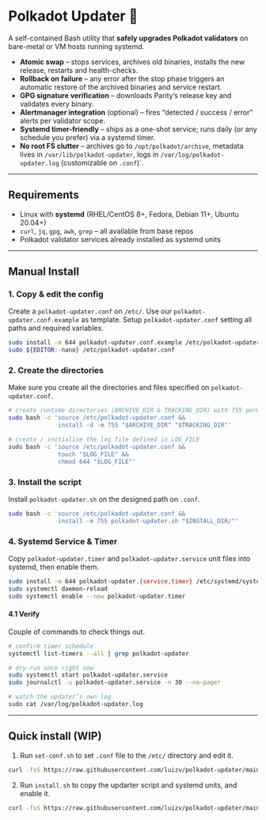 # Polkadot Updater 🚀

A self-contained Bash utility that **safely upgrades Polkadot validators**
on bare-metal or VM hosts running systemd.

* **Atomic swap** – stops services, archives old binaries, installs the
  new release, restarts and health-checks.
* **Rollback on failure** – any error after the stop phase triggers an
  automatic restore of the archived binaries and service restart.
* **GPG signature verification** – downloads Parity’s release key and
  validates every binary.
* **Alertmanager integration** (optional) – fires “detected / success /
  error” alerts per validator scope.
* **Systemd timer-friendly** – ships as a one-shot service; runs daily (or
  any schedule you prefer) via a systemd timer.
* **No root FS clutter** – archives go to `/opt/polkadot/archive`,
  metadata lives in `/var/lib/polkadot-updater`, logs in
  `/var/log/polkadot-updater.log` (customizable on `.conf`)`.

---

## Requirements

* Linux with **systemd** (RHEL/CentOS 8+, Fedora, Debian 11+, Ubuntu 20.04+)
* `curl`, `jq`, `gpg`, `awk`, `grep` – all available from base repos
* Polkadot validator services already installed as systemd units

---

## Manual Install

### 1. Copy & edit the config
Create a `polkadot-updater.conf` on `/etc/`. Use our `polkadot-updater.conf.example` as template.
Setup `polkadot-updater.conf` setting all paths and required variables.
```bash
sudo install -m 644 polkadot-updater.conf.example /etc/polkadot-updater.conf
sudo ${EDITOR:-nano} /etc/polkadot-updater.conf
```

### 2. Create the directories
Make sure you create all the directories and files specified on `polkadot-updater.conf`.
```bash
# create runtime directories (ARCHIVE_DIR & TRACKING_DIR) with 755 perms
sudo bash -c 'source /etc/polkadot-updater.conf &&
              install -d -m 755 "$ARCHIVE_DIR" "$TRACKING_DIR"'

# create / initialise the log file defined in LOG_FILE
sudo bash -c 'source /etc/polkadot-updater.conf &&
              touch "$LOG_FILE" &&
              chmod 644 "$LOG_FILE"'
```

### 3. Install the script
Install `polkadot-updater.sh` on the designed path on `.conf`.
```bash
sudo bash -c 'source /etc/polkadot-updater.conf &&
              install -m 755 polkadot-updater.sh "$INSTALL_DIR/"'
```

### 4. Systemd Service & Timer
Copy `polkadot-updater.timer` and `polkadot-updater.service` unit files into systemd, then enable them.
```bash
sudo install -m 644 polkadot-updater.{service,timer} /etc/systemd/system/
sudo systemctl daemon-reload
sudo systemctl enable --now polkadot-updater.timer
```

#### 4.1 Verify
Couple of commands to check things out.
```bash
# confirm timer schedule
systemctl list-timers --all | grep polkadot-updater

# dry-run once right now
sudo systemctl start polkadot-updater.service
sudo journalctl -u polkadot-updater.service -n 30 --no-pager

# watch the updater’s own log
sudo cat /var/log/polkadot-updater.log
```

---

## Quick install (WIP)
1. Run `set-conf.sh` to set `.conf` file to the `/etc/` directory and edit it.
```bash
curl -fsS https://raw.githubusercontent.com/luizv/polkadot-updater/main/set-conf.sh | sudo bash
```

2. Run `install.sh` to copy the updarter script and systemd units, and enable it.
```bash
curl -fsS https://raw.githubusercontent.com/luizv/polkadot-updater/main/install.sh | sudo bash
```
